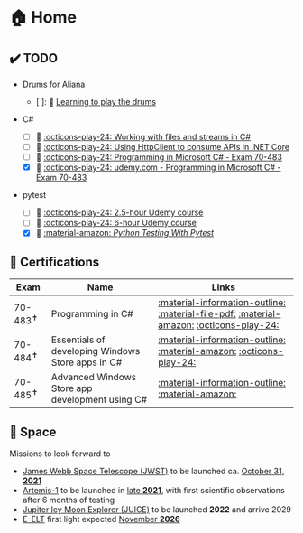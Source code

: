 # 🏠 Home

## ✔&#xfe0f; TODO

- Drums for Aliana

    - [ ]: 🥁 [Learning to play the drums](https://www.udemy.com/course/learndrums/)

- C#
    - [ ] :brain: [:octicons-play-24: Working with files and streams in C#](https://app.pluralsight.com/library/courses/csharp-working-files-streams)
    - [ ] :brain: [:octicons-play-24: Using HttpClient to consume APIs in .NET Core](https://app.pluralsight.com/library/courses/httpclient-consume-apis-dotnet-core/table-of-contents)
    - [ ] :brain: [:octicons-play-24: Programming in Microsoft C# - Exam 70-483](https://www.udemy.com/course/programming-in-microsoft-c-exam-70-483)
    - [x] :money_with_wings: [:octicons-play-24: udemy.com - Programming in Microsoft C# - Exam 70-483](https://www.udemy.com/course/programming-in-microsoft-c-exam-70-483/ "udemy.com - Programming in Microsoft C# - Exam 70-483")
- pytest
    - [ ] :money_with_wings: [:octicons-play-24: 2.5-hour Udemy course](https://www.udemy.com/course/hands-on-test-driven-development-with-python/)
    - [ ] :money_with_wings: [:octicons-play-24: 6-hour Udemy course](https://www.udemy.com/course/elegant-automation-frameworks-with-python-and-pytest/)
    - [x] :money_with_wings: [:material-amazon: _Python Testing With Pytest_](https://www.amazon.com/gp/product/B0773VRHWT)

## 🥇 Certifications

| Exam           | Name                                              | Links                                                                                                                                                                                                                                                                                                                                                                                                   |
| -------------- | ------------------------------------------------- | ------------------------------------------------------------------------------------------------------------------------------------------------------------------------------------------------------------------------------------------------------------------------------------------------------------------------------------------------------------------------------------------------------- |
| 70-483<sup title="retired">&#x271D;</sup> | Programming in C#                                 | [:material-information-outline:](https://docs.microsoft.com/en-us/learn/certifications/exams/70-483 "Exam 70-483: Programming in C# - Landing page") [:material-file-pdf:](https://query.prod.cms.rt.microsoft.com/cms/api/am/binary/RE4tiMh "Exam 70-483: Programming in C# -  Exam skills outline") [:material-amazon:](https://www.amazon.com/Exam-Ref-70-483-Programming-Miles/dp/1509306986) [:octicons-play-24:](https://www.udemy.com/course/programming-in-microsoft-c-exam-70-483/ "udemy.com - Programming in Microsoft C# - Exam 70-483") |
| 70-484<sup title="retired">&#x271D;</sup> | Essentials of developing Windows Store apps in C# | [:material-information-outline:](https://docs.microsoft.com/en-us/learn/certifications/retired-certification-exams) [:material-amazon:](https://www.amazon.com/70-484-Essentials-Developing-Windows-Store/dp/0735676844) [:octicons-play-24:](https://www.udemy.com/course/microsoft-70-484-essentials-of-developing-windows-store/ "udemy.com - Microsoft 70-484: Essentials of developing Windows Store Apps using C#")                                                                                                                                                                          |
| 70-485<sup title="retired">&#x271D;</sup> | Advanced Windows Store app development using C#   | [:material-information-outline:](https://docs.microsoft.com/en-us/learn/certifications/retired-certification-exams) [:material-amazon:](https://www.amazon.com/Exam-Ref-70-485-Advanced-Development/dp/8120349709)                                                                                                                                                                                |

## 🚀 Space

Missions to look forward to 

- [James Webb Space Telescope (JWST)](https://www.jwst.nasa.gov/) to be launched ca. [October 31, **2021**](https://www.nasa.gov/press-release/nasa-announces-new-james-webb-space-telescope-target-launch-date)
- [Artemis-1](https://www.nasa.gov/artemis-1) to be launched in [late **2021**](https://spacenews.com/first-sls-launch-now-expected-in-second-half-of-2021/), with first scientific observations after 6 months of testing
- [Jupiter Icy Moon Explorer (JUICE)](https://en.wikipedia.org/wiki/Jupiter_Icy_Moons_Explorer) to be launched **2022** and arrive 2029
- [E-ELT](https://elt.eso.org/ "European Extremely Large Telescope") first light expected [November **2026**](https://optics.org/news/11/12/24)